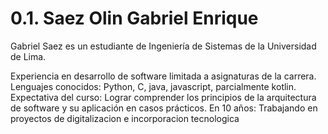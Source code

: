 # 0.1. Saez Olin Gabriel Enrique

Gabriel Saez es un estudiante de Ingeniería de Sistemas de la Universidad de Lima.

Experiencia en desarrollo de software limitada a asignaturas de la carrera.
Lenguajes conocidos: Python, C, java, javascript, parcialmente kotlin.
Expectativa del curso: Lograr comprender los principios de la arquitectura de software y su aplicación en casos prácticos.
En 10 años: Trabajando en proyectos de digitalizacion e incorporacion tecnologica